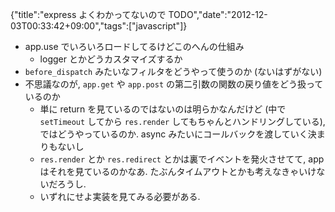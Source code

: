 {"title":"express よくわかってないので TODO","date":"2012-12-03T00:33:42+09:00","tags":["javascript"]}

- app.use でいろいろロードしてるけどこのへんの仕組み
  - logger とかどうカスタマイズするか
- `before_dispatch` みたいなフィルタをどうやって使うのか (ないはずがない)
- 不思議なのが, `app.get` や `app.post` の第二引数の関数の戻り値をどう扱っているのか
  - 単に return を見ているのではないのは明らかなんだけど (中で `setTimeout` してから `res.render` してもちゃんとハンドリングしている), ではどうやっているのか. async みたいにコールバックを渡していく決まりもないし
  - `res.render` とか `res.redirect` とかは裏でイベントを発火させてて, app はそれを見ているのかなあ. たぶんタイムアウトとかも考えなきゃいけないだろうし.
  - いずれにせよ実装を見てみる必要がある.
